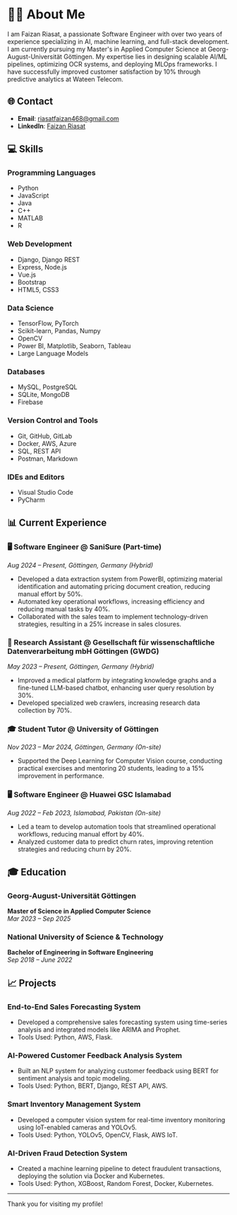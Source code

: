 # 👨‍💻 About Me

I am Faizan Riasat, a passionate Software Engineer with over two years of experience specializing in AI, machine learning, and full-stack development. I am currently pursuing my Master's in Applied Computer Science at Georg-August-Universität Göttingen. My expertise lies in designing scalable AI/ML pipelines, optimizing OCR systems, and deploying MLOps frameworks. I have successfully improved customer satisfaction by 10% through predictive analytics at Wateen Telecom.

## 🌐 Contact

- **Email**: [riasatfaizan468@gmail.com](mailto:riasatfaizan468@gmail.com)
- **LinkedIn**: [Faizan Riasat](https://www.linkedin.com/in/faizan-riasat-36a08b175)

## 💻 Skills

### Programming Languages
- Python
- JavaScript
- Java
- C++
- MATLAB
- R

### Web Development
- Django, Django REST
- Express, Node.js
- Vue.js
- Bootstrap
- HTML5, CSS3

### Data Science
- TensorFlow, PyTorch
- Scikit-learn, Pandas, Numpy
- OpenCV
- Power BI, Matplotlib, Seaborn, Tableau
- Large Language Models

### Databases
- MySQL, PostgreSQL
- SQLite, MongoDB
- Firebase

### Version Control and Tools
- Git, GitHub, GitLab
- Docker, AWS, Azure
- SQL, REST API
- Postman, Markdown

### IDEs and Editors
- Visual Studio Code
- PyCharm

## 📊 Current Experience

### 🖥️ Software Engineer @ SaniSure (Part-time)
*Aug 2024 – Present, Göttingen, Germany (Hybrid)*

- Developed a data extraction system from PowerBI, optimizing material identification and automating pricing document creation, reducing manual effort by 50%.
- Automated key operational workflows, increasing efficiency and reducing manual tasks by 40%.
- Collaborated with the sales team to implement technology-driven strategies, resulting in a 25% increase in sales closures.

### 📡 Research Assistant @ Gesellschaft für wissenschaftliche Datenverarbeitung mbH Göttingen (GWDG)
*May 2023 – Present, Göttingen, Germany (Hybrid)*

- Improved a medical platform by integrating knowledge graphs and a fine-tuned LLM-based chatbot, enhancing user query resolution by 30%.
- Developed specialized web crawlers, increasing research data collection by 70%.

### 🎓 Student Tutor @ University of Göttingen
*Nov 2023 – Mar 2024, Göttingen, Germany (On-site)*

- Supported the Deep Learning for Computer Vision course, conducting practical exercises and mentoring 20 students, leading to a 15% improvement in performance.

### 🖥️ Software Engineer @ Huawei GSC Islamabad
*Aug 2022 – Feb 2023, Islamabad, Pakistan (On-site)*

- Led a team to develop automation tools that streamlined operational workflows, reducing manual effort by 40%.
- Analyzed customer data to predict churn rates, improving retention strategies and reducing churn by 20%.

## 🎓 Education

### Georg-August-Universität Göttingen
**Master of Science in Applied Computer Science**  
*Mar 2023 – Sep 2025*

### National University of Science & Technology
**Bachelor of Engineering in Software Engineering**  
*Sep 2018 – June 2022*

## 📈 Projects

### End-to-End Sales Forecasting System
- Developed a comprehensive sales forecasting system using time-series analysis and integrated models like ARIMA and Prophet.
- Tools Used: Python, AWS, Flask.

### AI-Powered Customer Feedback Analysis System
- Built an NLP system for analyzing customer feedback using BERT for sentiment analysis and topic modeling.
- Tools Used: Python, BERT, Django, REST API, AWS.

### Smart Inventory Management System
- Developed a computer vision system for real-time inventory monitoring using IoT-enabled cameras and YOLOv5.
- Tools Used: Python, YOLOv5, OpenCV, Flask, AWS IoT.

### AI-Driven Fraud Detection System
- Created a machine learning pipeline to detect fraudulent transactions, deploying the solution via Docker and Kubernetes.
- Tools Used: Python, XGBoost, Random Forest, Docker, Kubernetes.

---

Thank you for visiting my profile!
